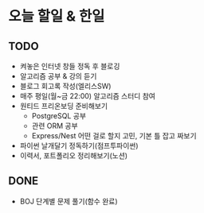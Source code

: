 # 오늘 할일 & 한일

## TODO

- 켜놓은 인터넷 창들 정독 후 블로깅
- 알고리즘 공부 & 강의 듣기
- 블로그 회고록 작성(엘리스SW)
- 매주 평일(월~금 22:00) 알고리즘 스터디 참여
- 원티드 프리온보딩 준비해보기
  - PostgreSQL 공부
  - 관련 ORM 공부
  - Express/Nest 어떤 걸로 할지 고민, 기본 틀 잡고 짜보기
- 파이썬 날개달기 정독하기(점프투파이썬)
- 이력서, 포트폴리오 정리해보기(노션)

## DONE

- BOJ 단계별 문제 풀기(함수 완료)
